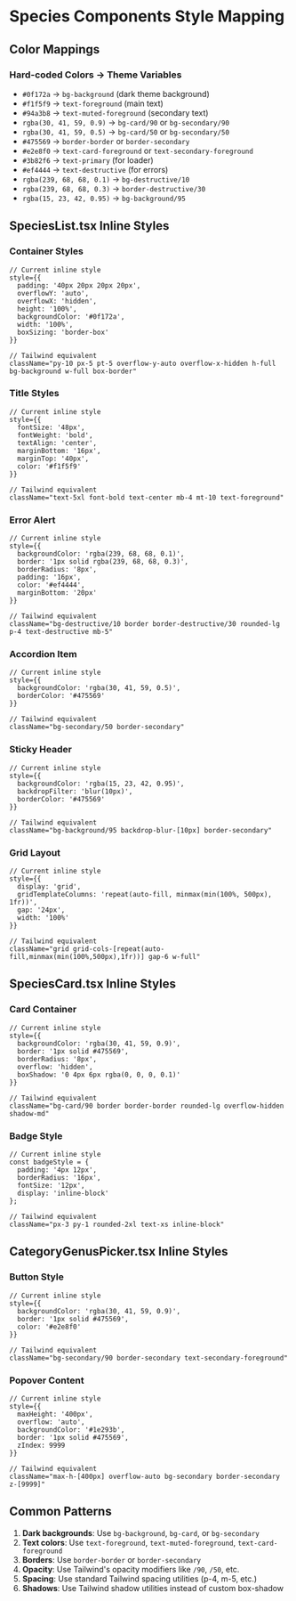 # Species Components Style Mapping

## Color Mappings

### Hard-coded Colors → Theme Variables
- `#0f172a` → `bg-background` (dark theme background)
- `#f1f5f9` → `text-foreground` (main text)
- `#94a3b8` → `text-muted-foreground` (secondary text)
- `rgba(30, 41, 59, 0.9)` → `bg-card/90` or `bg-secondary/90`
- `rgba(30, 41, 59, 0.5)` → `bg-card/50` or `bg-secondary/50`
- `#475569` → `border-border` or `border-secondary`
- `#e2e8f0` → `text-card-foreground` or `text-secondary-foreground`
- `#3b82f6` → `text-primary` (for loader)
- `#ef4444` → `text-destructive` (for errors)
- `rgba(239, 68, 68, 0.1)` → `bg-destructive/10`
- `rgba(239, 68, 68, 0.3)` → `border-destructive/30`
- `rgba(15, 23, 42, 0.95)` → `bg-background/95`

## SpeciesList.tsx Inline Styles

### Container Styles
```tsx
// Current inline style
style={{ 
  padding: '40px 20px 20px 20px',
  overflowY: 'auto',
  overflowX: 'hidden',
  height: '100%',
  backgroundColor: '#0f172a',
  width: '100%',
  boxSizing: 'border-box'
}}

// Tailwind equivalent
className="py-10 px-5 pt-5 overflow-y-auto overflow-x-hidden h-full bg-background w-full box-border"
```

### Title Styles
```tsx
// Current inline style
style={{ 
  fontSize: '48px', 
  fontWeight: 'bold', 
  textAlign: 'center', 
  marginBottom: '16px',
  marginTop: '40px',
  color: '#f1f5f9'
}}

// Tailwind equivalent
className="text-5xl font-bold text-center mb-4 mt-10 text-foreground"
```

### Error Alert
```tsx
// Current inline style
style={{ 
  backgroundColor: 'rgba(239, 68, 68, 0.1)', 
  border: '1px solid rgba(239, 68, 68, 0.3)', 
  borderRadius: '8px', 
  padding: '16px',
  color: '#ef4444',
  marginBottom: '20px'
}}

// Tailwind equivalent
className="bg-destructive/10 border border-destructive/30 rounded-lg p-4 text-destructive mb-5"
```

### Accordion Item
```tsx
// Current inline style
style={{ 
  backgroundColor: 'rgba(30, 41, 59, 0.5)',
  borderColor: '#475569'
}}

// Tailwind equivalent
className="bg-secondary/50 border-secondary"
```

### Sticky Header
```tsx
// Current inline style
style={{
  backgroundColor: 'rgba(15, 23, 42, 0.95)',
  backdropFilter: 'blur(10px)',
  borderColor: '#475569'
}}

// Tailwind equivalent
className="bg-background/95 backdrop-blur-[10px] border-secondary"
```

### Grid Layout
```tsx
// Current inline style
style={{ 
  display: 'grid', 
  gridTemplateColumns: 'repeat(auto-fill, minmax(min(100%, 500px), 1fr))',
  gap: '24px',
  width: '100%'
}}

// Tailwind equivalent
className="grid grid-cols-[repeat(auto-fill,minmax(min(100%,500px),1fr))] gap-6 w-full"
```

## SpeciesCard.tsx Inline Styles

### Card Container
```tsx
// Current inline style
style={{ 
  backgroundColor: 'rgba(30, 41, 59, 0.9)',
  border: '1px solid #475569',
  borderRadius: '8px',
  overflow: 'hidden',
  boxShadow: '0 4px 6px rgba(0, 0, 0, 0.1)'
}}

// Tailwind equivalent
className="bg-card/90 border border-border rounded-lg overflow-hidden shadow-md"
```

### Badge Style
```tsx
// Current inline style
const badgeStyle = {
  padding: '4px 12px',
  borderRadius: '16px',
  fontSize: '12px',
  display: 'inline-block'
};

// Tailwind equivalent
className="px-3 py-1 rounded-2xl text-xs inline-block"
```

## CategoryGenusPicker.tsx Inline Styles

### Button Style
```tsx
// Current inline style
style={{
  backgroundColor: 'rgba(30, 41, 59, 0.9)',
  border: '1px solid #475569',
  color: '#e2e8f0'
}}

// Tailwind equivalent
className="bg-secondary/90 border-secondary text-secondary-foreground"
```

### Popover Content
```tsx
// Current inline style
style={{ 
  maxHeight: '400px', 
  overflow: 'auto',
  backgroundColor: '#1e293b',
  border: '1px solid #475569',
  zIndex: 9999
}}

// Tailwind equivalent
className="max-h-[400px] overflow-auto bg-secondary border-secondary z-[9999]"
```

## Common Patterns

1. **Dark backgrounds**: Use `bg-background`, `bg-card`, or `bg-secondary`
2. **Text colors**: Use `text-foreground`, `text-muted-foreground`, `text-card-foreground`
3. **Borders**: Use `border-border` or `border-secondary`
4. **Opacity**: Use Tailwind's opacity modifiers like `/90`, `/50`, etc.
5. **Spacing**: Use standard Tailwind spacing utilities (p-4, m-5, etc.)
6. **Shadows**: Use Tailwind shadow utilities instead of custom box-shadow